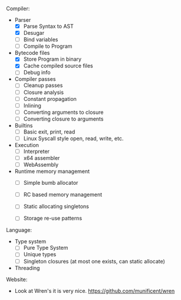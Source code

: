 
Compiler:

* Parser
  * [x] Parse Syntax to AST
  * [x] Desugar
  * [ ] Bind variables
  * [ ] Compile to Program

* Bytecode files
  * [x] Store Program in binary
  * [x] Cache compiled source files
  * [ ] Debug info

* Compiler passes
  * [ ] Cleanup passes
  * [ ] Closure analysis
  * [ ] Constant propagation
  * [ ] Inlining
  * [ ] Converting arguments to closure
  * [ ] Converting closure to arguments

* Builtins
  * [ ] Basic exit, print, read
  * [ ] Linux Syscall style open, read, write, etc.

* Execution
  * [ ] Interpreter
  * [ ] x64 assembler
  * [ ] WebAssembly

* Runtime memory management
  * [ ] Simple bumb allocator
  * [ ] RC based memory management
  * [ ] Static allocating singletons
  * [ ] Storage re-use patterns


Language:

* Type system
  * [ ] Pure Type System
  * [ ] Unique types
  * [ ] Singleton closures (at most one exists, can static allocate)

* Threading


Website:

* Look at Wren's it is very nice. https://github.com/munificent/wren
